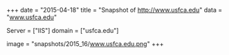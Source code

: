 
+++
date = "2015-04-18"
title = "Snapshot of http://www.usfca.edu"
data = "www.usfca.edu"

Server = ["IIS"]
domain = ["usfca.edu"]

  image = "snapshots/2015_16/www.usfca.edu.png"
+++
#
